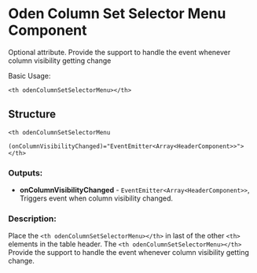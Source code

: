 [//]: # (title: Header - Column Set Selector Menu)
[//]: # (category: Oden Table)
[//]: # (icon: fa-table)


# Oden Column Set Selector Menu Component

Optional attribute. Provide the support to handle the event whenever column visibility getting change


Basic Usage:
```
<th odenColumnSetSelectorMenu></th>
```


## Structure

    <th odenColumnSetSelectorMenu
        (onColumnVisibilityChanged)="EventEmitter<Array<HeaderComponent>>">
    </th>


### Outputs:
* **onColumnVisibilityChanged** - `EventEmitter<Array<HeaderComponent>>`, Triggers event when column visibility changed.


### Description:
Place the `<th odenColumnSetSelectorMenu></th>` in last of the other `<th>` elements in the table header. The `<th odenColumnSetSelectorMenu></th>` Provide the support to handle the event whenever column visibility getting change.
